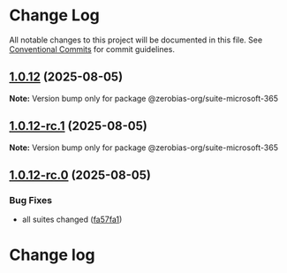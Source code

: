 # Change Log

All notable changes to this project will be documented in this file.
See [Conventional Commits](https://conventionalcommits.org) for commit guidelines.

## [1.0.12](https://github.com/zerobias-org/suite/compare/@zerobias-org/suite-microsoft-365@1.0.12-rc.1...@zerobias-org/suite-microsoft-365@1.0.12) (2025-08-05)

**Note:** Version bump only for package @zerobias-org/suite-microsoft-365





## [1.0.12-rc.1](https://github.com/zerobias-org/suite/compare/@zerobias-org/suite-microsoft-365@1.0.12-rc.0...@zerobias-org/suite-microsoft-365@1.0.12-rc.1) (2025-08-05)

**Note:** Version bump only for package @zerobias-org/suite-microsoft-365





## [1.0.12-rc.0](https://github.com/zerobias-org/suite/compare/@zerobias-org/suite-microsoft-365@1.0.11...@zerobias-org/suite-microsoft-365@1.0.12-rc.0) (2025-08-05)


### Bug Fixes

* all suites changed ([fa57fa1](https://github.com/zerobias-org/suite/commit/fa57fa1af7628003297df46b2d7740fe95bd2666))





# Change log
